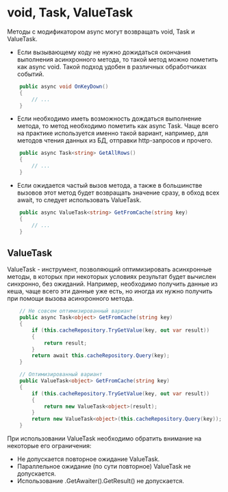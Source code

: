 # void, Task, ValueTask

Методы с модификатором async могут возвращать void, Task и ValueTask.

- Если вызывающему коду не нужно дожидаться окончания выполнения асинхронного метода, то такой метод можно пометить как async void. Такой подход удобен в различных обработчиках событий.
```c#
    public async void OnKeyDown()
    {
        // ...
    }
```
- Если необходимо иметь возможность дождаться выполнение метода, то метод необходимо пометить как async Task. Чаще всего на практике используется именно такой вариант, например, для методов чтения данных из БД, отправки http-запросов и прочего.
```c#
    public async Task<string> GetAllRows()
    {
        // ...
    }
```
- Если ожидается частый вызов метода, а также в большинстве вызовов этот метод будет возвращать значение сразу, в обход всех await, то следует использовать ValueTask.
```c#
    public async ValueTask<string> GetFromCache(string key)
    {
        // ...
    }
```

## ValueTask

ValueTask - инструмент, позволяющий оптимизировать асинхронные методы, в которых при некоторых условиях результат будет вычислен синхронно, без ожиданий. Например, необходимо получить данные из кеша, чаще всего эти данные уже есть, но иногда их нужно получить при помощи вызова асинхронного метода.

```c#
    // Не совсем оптимизированный вариант
    public async Task<object> GetFromCache(string key)
    {
        if (this.cacheRepository.TryGetValue(key, out var result))
        {
            return result;
        }
        return await this.cacheRepository.Query(key);
    }
```

```c#
    // Оптимизированный вариант
    public ValueTask<object> GetFromCache(string key)
    {
        if (this.cacheRepository.TryGetValue(key, out var result))
        {
            return new ValueTask<object>(result);
        }
        return new ValueTask<object>(this.cacheRepository.Query(key));
    }
```

При использовании ValueTask необходимо обратить внимание на некоторые его ограничения:
- Не допускается повторное ожидание ValueTask.
- Параллельное ожидание (по сути повторное) ValueTask не допускается.
- Использование .GetAwaiter().GetResult() не допускается.
